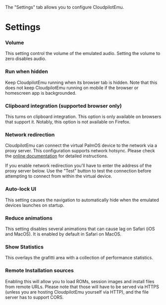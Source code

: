 The "Settings" tab allows you to configure CloudpilotEmu.

# Settings

### Volume

This setting control the volume of the emulated audio. Setting the volume to zero
disables audio.

### Run when hidden

Keep CloudpilotEmu running when its browser tab is hidden. Note that this does not
keep CloudpilotEmu running on mobile if the browser or homescreen app is
backgrounded.

### Clipboard integration (supported browser only)

This turns on clipboard integration. This option is only available on browsers that
support it. Notably, this option is not available on Firefox.

### Network redirection

CloudpilotEmu can connect the virtual PalmOS device to the network via
a proxy server. This configuration supports network hotsync. Please check the
[online documentation](https://github.com/cloudpilot-emu/cloudpilot-emu/blob/master/doc/networking.md)
for detailed instructions.

If you enable network redirection you'll have to enter the address of the proxy
server below. Use the "Test" button to test the connection before attempting to
connect from within the virtual device.

### Auto-lock UI

This setting causes the navigation to automatically hide when the emulated devices
launches on startup.

### Reduce animations

This setting disables several animations that can cause lag on Safari (iOS and MacOS).
It is enabled by default in Safari on MacOS.

### Show Statistics

This overlays the grafitti area with a collection of performance statistics.

### Remote Installation sources

Enabling this will allow you to load ROMs, session images and install files
from remote URLs. Please note that those will have to be served via HTTPS
(unless you are hosting CloudpilotEmu yourself via HTTP), and the file server
has to support CORS.
